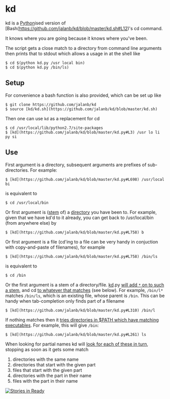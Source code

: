 kd
==

kd is a [Python](https://github.com/jalanb/kd/blob/master/kd.py#L758)ised version of [Bash(https://github.com/jalanb/kd/blob/master/kd.sh#L12)'s cd command.

It knows where you are going because it knows where you've been.

The script gets a close match to a directory from command line arguments then prints that to stdout which allows a usage in at the shell like

    $ cd $(python kd.py /usr local bin)
    $ cd $(python kd.py /bin/ls)

Setup
-----

For convenience a bash function is also provided, which can be set up like

    $ git clone https://github.com/jalanb/kd
    $ source [kd/kd.sh](https://github.com/jalanb/kd/blob/master/kd.sh)

Then one can use `kd` as a replacement for cd

    $ cd /usr/local/lib/python2.7/site-packages
    $ [kd](https://github.com/jalanb/kd/blob/master/kd.py#L3) /usr lo li py si

Use
---

First argument is a directory, subsequent arguments are prefixes of sub-directories. For example:

    $ [kd](https://github.com/jalanb/kd/blob/master/kd.py#L698) /usr/local bi

is equivalent to

    $ cd /usr/local/bin

Or first argument is ([stem](https://github.com/jalanb/kd/blob/master/kd.py#L624) of) a [directory](https://github.com/jalanb/kd/blob/master/kd.py#L302) you have been to. For example, given that we have kd'd to it already, you can get back to /usr/local/bin (from anywhere else) by

    $ [kd](https://github.com/jalanb/kd/blob/master/kd.py#L758) b

Or first argument is a file (cd'ing to a file can be very handy in conjuction with copy-and-paste of filenames), for example

    $ [kd](https://github.com/jalanb/kd/blob/master/kd.py#L758) /bin/ls
    
is equivalent to

	$ cd /bin

Or the first argument is a stem of a directory/file. [kd](https://github.com/jalanb/kd/blob/master/kd.py#L758).py [will add `*` on to such a stem](https://github.com/jalanb/kd/blob/master/kd.py#L108), and cd [to whatever that matches](https://github.com/jalanb/kd/blob/master/kd.sh#L30) (see below). For example, `/bin/l*` matches `/bin/ls`, which is an existing file, whose parent is `/bin`. This can be handy when tab-completion only finds part of a filename

    $ [kd](https://github.com/jalanb/kd/blob/master/kd.py#L310) /bin/l

If nothing matches then it [tries directories in $PATH which have matching executables](https://github.com/jalanb/kd/blob/master/kd.py#L261). For example, this will give `/bin`:

    $ [kd](https://github.com/jalanb/kd/blob/master/kd.py#L261) ls

When looking for partial names kd will [look for each of these in turn](https://github.com/jalanb/kd/blob/master/kd.py#L649), stopping as soon as it gets some match

1. directories with the same name
2. directories that start with the given part
3. files that start with the given part
4. directories with the part in their name
4. files with the part in their name


[![Stories in Ready](https://badge.waffle.io/jalanb/kd.png?label=ready)](http://waffle.io/jalanb/kd) 
